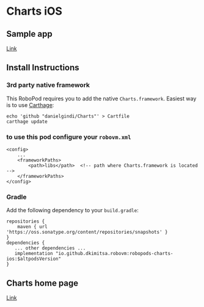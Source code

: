 # Charts iOS

## Sample app

[Link](https://github.com/dkimitsa/robovm-samples/tree/alt/robopods/charts/ios)

## Install Instructions

### 3rd party native framework
This RoboPod requires you to add the native `Charts.framework`. Easiest way is to use [Carthage](https://github.com/Carthage/Carthage#installing-carthage):
```
echo 'github "danielgindi/Charts"' > Cartfile
carthage update
```

### to use this pod configure your `robovm.xml`

```
<config>
    ...
    <frameworkPaths>
        <path>libs</path>  <!-- path where Charts.framework is located -->
    </frameworkPaths>
</config>
```

### Gradle

Add the following dependency to your `build.gradle`:

```
repositories {
    maven { url 'https://oss.sonatype.org/content/repositories/snapshots' }
}
dependencies {
   ... other dependencies ...
   implementation "io.github.dkimitsa.robovm:robopods-charts-ios:$altpodsVersion"
}
```

## Charts home page

[Link](https://github.com/danielgindi/Charts)